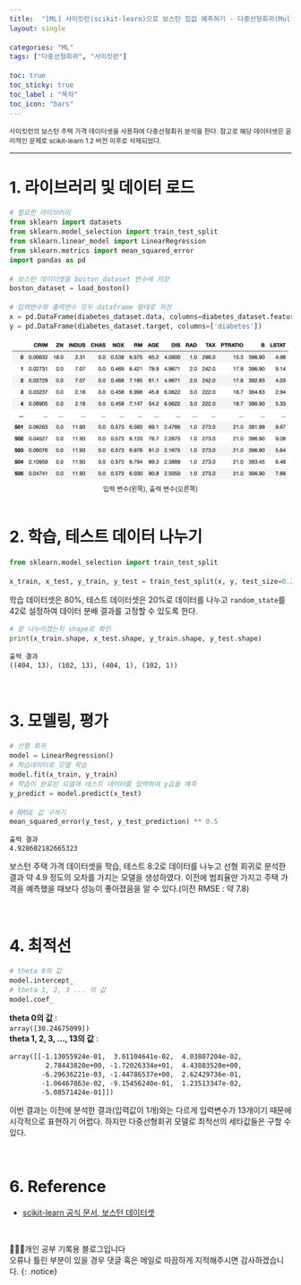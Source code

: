 ```yaml
---
title:  "[ML] 사이킷런(scikit-learn)으로 보스턴 집값 예측하기 - 다중선형회귀(Multiple Linear Regression)"
layout: single

categories: "ML"
tags: ["다중선형회귀", "사이킷런"]

toc: true
toc_sticky: true
toc_label : "목차"
toc_icon: "bars"
---
```


<small>사이킷런의 보스턴 주택 가격 데이터셋을 사용하여 다중선형회귀 분석을 한다. 참고로 해당 데이터셋은 윤리적인 문제로 scikit-learn 1.2 버전 이후로 삭제되었다.</small>

***

# 1. 라이브러리 및 데이터 로드
```python
# 필요한 라이브러리
from sklearn import datasets
from sklearn.model_selection import train_test_split
from sklearn.linear_model import LinearRegression
from sklearn.metrics import mean_squared_error
import pandas as pd  

# 보스턴 데이터셋을 boston_dataset 변수에 저장
boston_dataset = load_boston()

# 입력변수와 출력변수 모두 dataframe 형태로 저장
x = pd.DataFrame(diabetes_dataset.data, columns=diabetes_dataset.feature_names)
y = pd.DataFrame(diabetes_dataset.target, columns=['diabetes'])
```

<div style="text-align : center;">
<img src="/assets/images/boston_data_target.png" width="700">
</div>
<center><small>입력 변수(왼쪽), 출력 변수(오른쪽)</small></center>

<br>

# 2. 학습, 테스트 데이터 나누기
```python
from sklearn.model_selection import train_test_split

x_train, x_test, y_train, y_test = train_test_split(x, y, test_size=0.2, random_state=42)
```

학습 데이터셋은 80%, 테스트 데이터셋은 20%로 데이터를 나누고 ```random_state```를 42로 설정하여 데이터 분배 결과를 고정할 수 있도록 한다.

```python
# 잘 나누어졌는지 shape로 확인
print(x_train.shape, x_test.shape, y_train.shape, y_test.shape)
```
```
출력 결과
((404, 13), (102, 13), (404, 1), (102, 1))
```

<br>

# 3. 모델링, 평가
```python
# 선형 회귀
model = LinearRegression()
# 학습데이터로 모델 학습
model.fit(x_train, y_train)
# 학습이 완료된 모델에 테스트 데이터를 입력하여 y값을 예측
y_predict = model.predict(x_test)

# RMSE 값 구하기
mean_squared_error(y_test, y_test_prediction) ** 0.5
```
```
출력 결과
4.928602182665323
```

보스턴 주택 가격 데이터셋을 학습, 테스트 8:2로 데이터를 나누고 선형 회귀로 분석한 결과 약 4.9 정도의 오차를 가지는 모델을 생성하였다. 이전에 범죄율만 가지고 주택 가격을 예측했을 때보다 성능이 좋아졌음을 알 수 있다.(이전 RMSE : 약 7.8)

<br>

# 4. 최적선

```python
# theta 0의 값
model.intercept_
# theta 1, 2, 3 ... 의 값
model.coef_
```
**theta 0의 값** : <br>
```array([30.24675099])``` <br>
**theta 1, 2, 3, ..., 13의 값** : 
```
array([[-1.13055924e-01,  3.01104641e-02,  4.03807204e-02,
         2.78443820e+00, -1.72026334e+01,  4.43883520e+00,
        -6.29636221e-03, -1.44786537e+00,  2.62429736e-01,
        -1.06467863e-02, -9.15456240e-01,  1.23513347e-02,
        -5.08571424e-01]])
```

이번 결과는 이전에 분석한 결과(입력값이 1개)와는 다르게 입력변수가 13개이기 때문에 시각적으로 표현하기 어렵다. 하지만 다중선형회귀 모델로 최적선의 세타값들은 구할 수 있다.

<br>

# 6. Reference
- [scikit-learn 공식 문서, 보스턴 데이터셋](https://scikit-learn.org/0.15/modules/generated/sklearn.datasets.load_boston.html)

<br>

👩🏻‍💻개인 공부 기록용 블로그입니다
<br>오류나 틀린 부분이 있을 경우 댓글 혹은 메일로 따끔하게 지적해주시면 감사하겠습니다.
{: .notice}